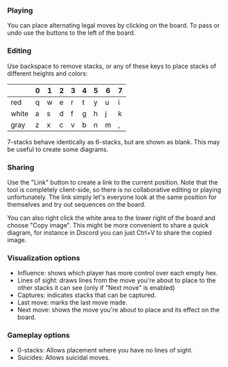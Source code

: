 ### Playing
You can place alternating legal moves by clicking on the board. To pass or undo use the buttons to the left of the board.

### Editing

Use backspace to remove stacks, or any of these keys to place stacks of different heights and colors:

|       | 0 | 1 | 2 | 3 | 4 | 5 | 6 | 7 |
|-------|---|---|---|---|---|---|---|---|
| red   | q | w | e | r | t | y | u | i |
| white | a | s | d | f | g | h | j | k |
| gray  | z | x | c | v | b | n | m | , |

7-stacks behave identically as 6-stacks, but are shown as blank. This may be useful to create some diagrams.

### Sharing
Use the "Link" button to create a link to the current position. Note that the tool is completely client-side, so there is no collaborative editing or playing unfortunately. The link simply let's everyone look at the same position for themselves and try out sequences on the board.

You can also right click the white area to the lower right of the board and choose "Copy image". This might be more convenient to share a quick diagram, for instance in Discord you can just Ctrl+V to share the copied image.

### Visualization options
- Influence: shows which player has more control over each empty hex.
- Lines of sight: draws lines from the move you're about to place to the other stacks it can see (only if "Next move" is enabled)
- Captures: indicates stacks that can be captured.
- Last move: marks the last move made.
- Next move: shows the move you're about to place and its effect on the board.

### Gameplay options
- 0-stacks: Allows placement where you have no lines of sight.
- Suicides: Allows suicidal moves.

<!-- ### AI
There is a basic weak AI built into the editor. Click the "AI move" button to make the AI play a move. Check "Autorespond" to make the AI respond to all your moves. -->
